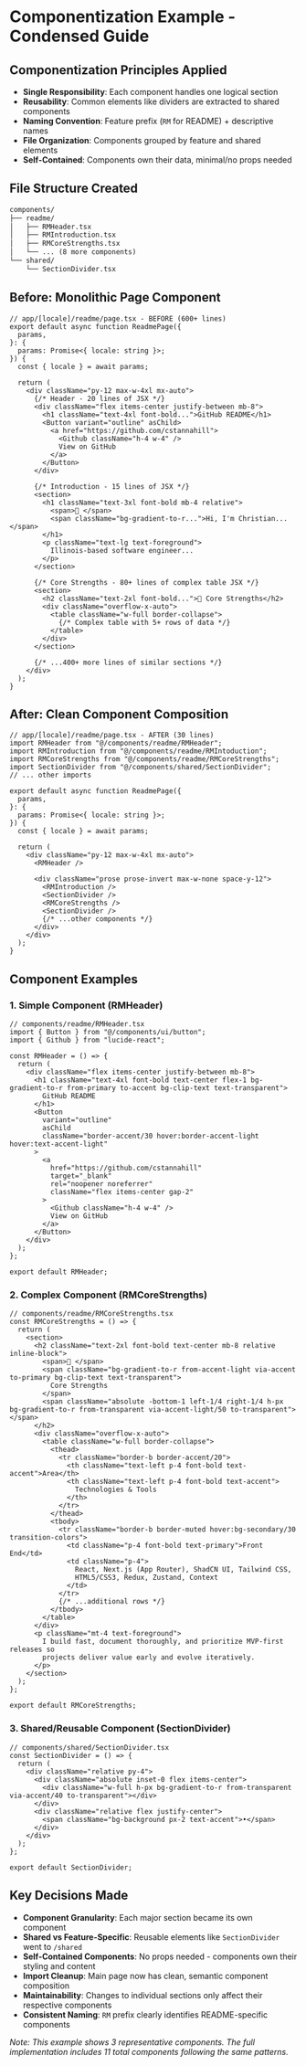 # Componentization Example - Condensed Guide

## Componentization Principles Applied

- **Single Responsibility**: Each component handles one logical section
- **Reusability**: Common elements like dividers are extracted to shared components
- **Naming Convention**: Feature prefix (`RM` for README) + descriptive names
- **File Organization**: Components grouped by feature and shared elements
- **Self-Contained**: Components own their data, minimal/no props needed

## File Structure Created

```txt
components/
├── readme/
│   ├── RMHeader.tsx
│   ├── RMIntroduction.tsx
│   ├── RMCoreStrengths.tsx
│   └── ... (8 more components)
└── shared/
    └── SectionDivider.tsx
```

## Before: Monolithic Page Component

```tsx
// app/[locale]/readme/page.tsx - BEFORE (600+ lines)
export default async function ReadmePage({
  params,
}: {
  params: Promise<{ locale: string }>;
}) {
  const { locale } = await params;

  return (
    <div className="py-12 max-w-4xl mx-auto">
      {/* Header - 20 lines of JSX */}
      <div className="flex items-center justify-between mb-8">
        <h1 className="text-4xl font-bold...">GitHub README</h1>
        <Button variant="outline" asChild>
          <a href="https://github.com/cstannahill">
            <Github className="h-4 w-4" />
            View on GitHub
          </a>
        </Button>
      </div>

      {/* Introduction - 15 lines of JSX */}
      <section>
        <h1 className="text-3xl font-bold mb-4 relative">
          <span>👋 </span>
          <span className="bg-gradient-to-r...">Hi, I'm Christian...</span>
        </h1>
        <p className="text-lg text-foreground">
          Illinois-based software engineer...
        </p>
      </section>

      {/* Core Strengths - 80+ lines of complex table JSX */}
      <section>
        <h2 className="text-2xl font-bold...">🚀 Core Strengths</h2>
        <div className="overflow-x-auto">
          <table className="w-full border-collapse">
            {/* Complex table with 5+ rows of data */}
          </table>
        </div>
      </section>

      {/* ...400+ more lines of similar sections */}
    </div>
  );
}
```

## After: Clean Component Composition

```tsx
// app/[locale]/readme/page.tsx - AFTER (30 lines)
import RMHeader from "@/components/readme/RMHeader";
import RMIntroduction from "@/components/readme/RMIntoduction";
import RMCoreStrengths from "@/components/readme/RMCoreStrengths";
import SectionDivider from "@/components/shared/SectionDivider";
// ... other imports

export default async function ReadmePage({
  params,
}: {
  params: Promise<{ locale: string }>;
}) {
  const { locale } = await params;

  return (
    <div className="py-12 max-w-4xl mx-auto">
      <RMHeader />

      <div className="prose prose-invert max-w-none space-y-12">
        <RMIntroduction />
        <SectionDivider />
        <RMCoreStrengths />
        <SectionDivider />
        {/* ...other components */}
      </div>
    </div>
  );
}
```

## Component Examples

### 1. Simple Component (RMHeader)

```tsx
// components/readme/RMHeader.tsx
import { Button } from "@/components/ui/button";
import { Github } from "lucide-react";

const RMHeader = () => {
  return (
    <div className="flex items-center justify-between mb-8">
      <h1 className="text-4xl font-bold text-center flex-1 bg-gradient-to-r from-primary to-accent bg-clip-text text-transparent">
        GitHub README
      </h1>
      <Button
        variant="outline"
        asChild
        className="border-accent/30 hover:border-accent-light hover:text-accent-light"
      >
        <a
          href="https://github.com/cstannahill"
          target="_blank"
          rel="noopener noreferrer"
          className="flex items-center gap-2"
        >
          <Github className="h-4 w-4" />
          View on GitHub
        </a>
      </Button>
    </div>
  );
};

export default RMHeader;
```

### 2. Complex Component (RMCoreStrengths)

```tsx
// components/readme/RMCoreStrengths.tsx
const RMCoreStrengths = () => {
  return (
    <section>
      <h2 className="text-2xl font-bold text-center mb-8 relative inline-block">
        <span>🚀 </span>
        <span className="bg-gradient-to-r from-accent-light via-accent to-primary bg-clip-text text-transparent">
          Core Strengths
        </span>
        <span className="absolute -bottom-1 left-1/4 right-1/4 h-px bg-gradient-to-r from-transparent via-accent-light/50 to-transparent"></span>
      </h2>
      <div className="overflow-x-auto">
        <table className="w-full border-collapse">
          <thead>
            <tr className="border-b border-accent/20">
              <th className="text-left p-4 font-bold text-accent">Area</th>
              <th className="text-left p-4 font-bold text-accent">
                Technologies & Tools
              </th>
            </tr>
          </thead>
          <tbody>
            <tr className="border-b border-muted hover:bg-secondary/30 transition-colors">
              <td className="p-4 font-bold text-primary">Front End</td>
              <td className="p-4">
                React, Next.js (App Router), ShadCN UI, Tailwind CSS,
                HTML5/CSS3, Redux, Zustand, Context
              </td>
            </tr>
            {/* ...additional rows */}
          </tbody>
        </table>
      </div>
      <p className="mt-4 text-foreground">
        I build fast, document thoroughly, and prioritize MVP-first releases so
        projects deliver value early and evolve iteratively.
      </p>
    </section>
  );
};

export default RMCoreStrengths;
```

### 3. Shared/Reusable Component (SectionDivider)

```tsx
// components/shared/SectionDivider.tsx
const SectionDivider = () => {
  return (
    <div className="relative py-4">
      <div className="absolute inset-0 flex items-center">
        <div className="w-full h-px bg-gradient-to-r from-transparent via-accent/40 to-transparent"></div>
      </div>
      <div className="relative flex justify-center">
        <span className="bg-background px-2 text-accent">•</span>
      </div>
    </div>
  );
};

export default SectionDivider;
```

## Key Decisions Made

- **Component Granularity**: Each major section became its own component
- **Shared vs Feature-Specific**: Reusable elements like `SectionDivider` went to `/shared`
- **Self-Contained Components**: No props needed - components own their styling and content
- **Import Cleanup**: Main page now has clean, semantic component composition
- **Maintainability**: Changes to individual sections only affect their respective components
- **Consistent Naming**: `RM` prefix clearly identifies README-specific components

_Note: This example shows 3 representative components. The full implementation includes 11 total components following the same patterns._
